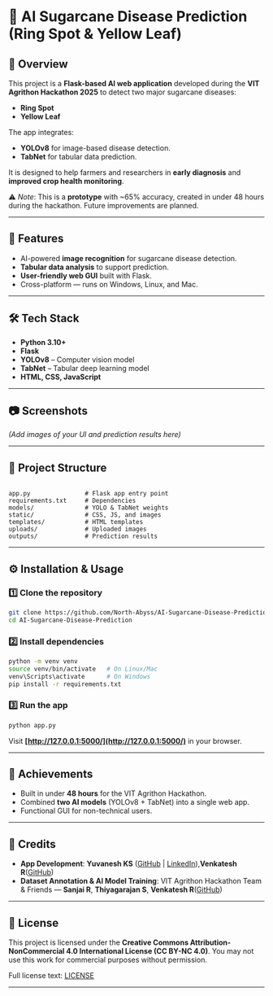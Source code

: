 
# 🌾 AI Sugarcane Disease Prediction (Ring Spot & Yellow Leaf)

## 📌 Overview
This project is a **Flask-based AI web application** developed during the **VIT Agrithon Hackathon 2025** to detect two major sugarcane diseases:

- **Ring Spot**
- **Yellow Leaf**

The app integrates:
- **YOLOv8** for image-based disease detection.
- **TabNet** for tabular data prediction.

It is designed to help farmers and researchers in **early diagnosis** and **improved crop health monitoring**.

⚠️ *Note*: This is a **prototype** with ~65% accuracy, created in under 48 hours during the hackathon. Future improvements are planned.

---

## 🚀 Features
- AI-powered **image recognition** for sugarcane disease detection.
- **Tabular data analysis** to support prediction.
- **User-friendly web GUI** built with Flask.
- Cross-platform — runs on Windows, Linux, and Mac.

---

## 🛠️ Tech Stack
- **Python 3.10+**
- **Flask**
- **YOLOv8** – Computer vision model
- **TabNet** – Tabular deep learning model
- **HTML, CSS, JavaScript**

---

## 📷 Screenshots
*(Add images of your UI and prediction results here)*

---

## 📂 Project Structure
```

app.py               # Flask app entry point
requirements.txt     # Dependencies
models/              # YOLO & TabNet weights
static/              # CSS, JS, and images
templates/           # HTML templates
uploads/             # Uploaded images
outputs/             # Prediction results

````

---

## ⚙️ Installation & Usage

### 1️⃣ Clone the repository
```bash
git clone https://github.com/North-Abyss/AI-Sugarcane-Disease-Prediction.git
cd AI-Sugarcane-Disease-Prediction
````

### 2️⃣ Install dependencies

```bash
python -m venv venv
source venv/bin/activate   # On Linux/Mac
venv\Scripts\activate      # On Windows
pip install -r requirements.txt
```

### 3️⃣ Run the app

```bash
python app.py
```

Visit **[http://127.0.0.1:5000/](http://127.0.0.1:5000/)** in your browser.

---

## 🎯 Achievements

* Built in under **48 hours** for the VIT Agrithon Hackathon.
* Combined **two AI models** (YOLOv8 + TabNet) into a single web app.
* Functional GUI for non-technical users.

---

## 🙌 Credits

* **App Development**: **Yuvanesh KS** ([GitHub](https://github.com/North-Abyss) | [LinkedIn](https://www.linkedin.com/in/yuvaneshks/)),**Venkatesh R**([GitHub](https://github.com/Venkatesh-107))
* **Dataset Annotation & AI Model Training**: VIT Agrithon Hackathon Team & Friends — **Sanjai R**, **Thiyagarajan S**, **Venkatesh R**([GitHub](https://github.com/Venkatesh-107))

---

## 📜 License

This project is licensed under the **Creative Commons Attribution-NonCommercial 4.0 International License (CC BY-NC 4.0)**.
You may not use this work for commercial purposes without permission.

Full license text: [LICENSE](LICENSE)

---


